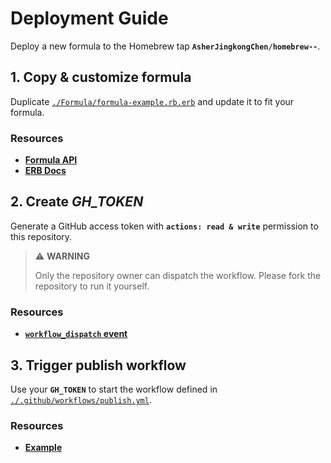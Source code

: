 # Deployment Guide

Deploy a new formula to the Homebrew tap **`AsherJingkongChen/homebrew--`**.

## 1. Copy & customize formula

Duplicate [`./Formula/formula-example.rb.erb`](./Formula/formula-example.rb.erb) and update it to fit your formula.

### Resources

-   [**Formula API**](https://rubydoc.brew.sh/Formula)
-   [**ERB Docs**](https://docs.ruby-lang.org/en/3.4/ERB.html)

## 2. Create _**GH_TOKEN**_

Generate a GitHub access token with **`actions: read & write`** permission to this repository.

> ⚠️ **WARNING**
>
> Only the repository owner can dispatch the workflow. Please fork the repository to run it yourself.

### Resources

-   [**`workflow_dispatch` event**](https://docs.github.com/en/actions/writing-workflows/choosing-when-your-workflow-runs/events-that-trigger-workflows#workflow_dispatch)

## 3. Trigger publish workflow

Use your **`GH_TOKEN`** to start the workflow defined in [`./.github/workflows/publish.yml`](./.github/workflows/publish.yml).

### Resources

-   [**Example**](https://github.com/AsherJingkongChen/formula-example/blob/main/.github/workflows/ci.yml)
